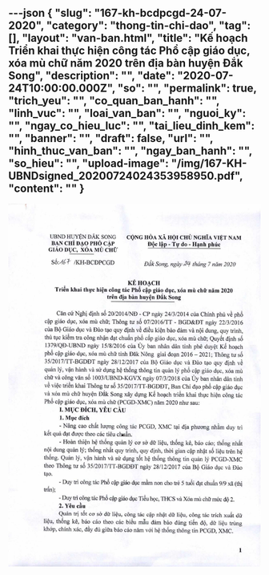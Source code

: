 ---json
{
    "slug": "167-kh-bcdpcgd-24-07-2020",
    "category": "thong-tin-chi-dao",
    "tag": [],
    "layout": "van-ban.html",
    "title": "Kế hoạch Triển khai thực hiện công tác Phổ cập giáo dục, xóa mù chữ năm 2020 trên địa bàn huyện Đắk Song",
    "description": "",
    "date": "2020-07-24T10:00:00.000Z",
    "so": "",
    "permalink": true,
    "trich_yeu": "",
    "co_quan_ban_hanh": "",
    "linh_vuc": "",
    "loai_van_ban": "",
    "nguoi_ky": "",
    "ngay_co_hieu_luc": "",
    "tai_lieu_dinh_kem": "",
    "banner": "",
    "draft": false,
    "url": "",
    "hinh_thuc_van_ban": "",
    "ngay_ban_hanh": "",
    "so_hieu": "",
    "upload-image": "/img/167-KH-UBNDsigned_20200724024353958950.pdf",
    "__content__": ""
}
---
<p><img alt="" src="/img/167-KH-UBNDsigned_20200724024353958950.pdf" /></p>
